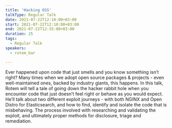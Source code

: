 ```yaml
---
title: 'Hacking OSS'
talkType: Regular Talk
date: 2021-07-22T12:10:00+03:00
start: 2021-07-22T12:10:00+03:00
end: 2021-07-22T12:35:00+03:00
duration: 25
tags:
  - Regular Talk
speakers:
  - rotem_bar

---
```

Ever happened upon code that just smells and you know something isn’t right?  Many times when we adopt open source packages & projects - even well-maintained ones, backed by industry giants, this happens.  In this talk, Rotem will tell a tale of going down the hacker rabbit hole when you encounter code that just doesn’t feel right or behave as you would expect.  He’ll talk about two different exploit journeys - with both NGINX and Open Distro for Elasticsearch, and how to find, identify and isolate the code that is misbehaving.  The process involved with researching and validating the exploit, and ultimately proper methods for disclosure, triage and remediation.